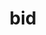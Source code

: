 ---
category: 3-letters
denotation: null
name: bid
reference_link: https://www.etymonline.com/word/bid
root_language: null
root_name: null
title: bid
type: free
word_sums:
- respelling: bid
  sum: 'Bid + '
---